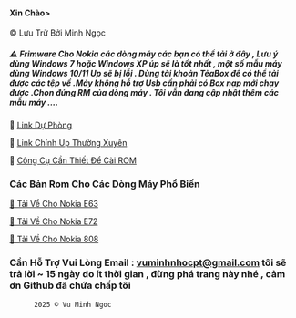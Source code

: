 #### Xin Chào> 

© Lưu Trữ Bởi Minh Ngọc

##### ⚠️ Frimware Cho Nokia các dòng máy các bạn có thể tải ở đây , Lưu ý dùng Windows 7 hoặc Windows XP úp sẽ là tốt nhất , một số mẫu máy dùng Windows 10/11 Up sẽ bị lỗi . Dùng tài khoản TẻaBox để có thể tải được các tệp về .Máy không hỗ trợ Usb cần phải có Box nạp mới chạy được .Chọn đúng RM của dòng máy . Tôi vẫn đang cập nhật thêm các mẫu máy ....

🧩 [Link Dự Phòng](https://www.mediafire.com/folder/pzuviltbxeiuu/Rom_nokia)

🧩 [Link Chính Up Thường Xuyên](https://terabox.link/s/1oqn1aTz0SfzYb09y81K0ow)

🧩 [Công Cụ Cần Thiết Để Cài ROM](https://terabox.link/s/1O7zkpydinKov69Q1xOcNOw)

### Các Bản Rom Cho Các Dòng Máy Phổ Biến

[💽 Tải Về Cho Nokia E63](https://www.mediafire.com/folder/zp8locs5xuw82/Nokia_E63)

[💽 Tải Về Cho Nokia E72](https://www.mediafire.com/folder/h8cmzh5h1ok5d/Nokia_E72)

[💽 Tải Về Cho Nokia 808](https://www.mediafire.com/folder/qafcyoy6z83ix/Nokia_808)

### Cần Hỗ Trợ Vui Lòng Email : vuminhnhocpt@gmail.com tôi sẽ trả lời ~ 15 ngày do ít thời gian , đừng phá trang này nhé , cảm ơn Github đã chứa chấp tôi




   
      
      
      
          2025 © Vu Minh Ngoc 
